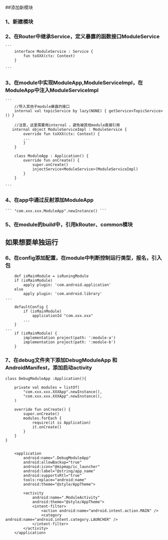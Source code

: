 
##添加新模块

### 1、新建模块
### 2、在Router中继承Service，定义暴露的函数接口ModuleService
    ```
        interface ModuleService : Service {
            fun toXXX(ctx: Context)
        }

    ```
### 3、在module中实现ModuleApp,ModuleServiceImpl，在ModuleApp中注入ModuleServiceImpl
    ```
        //导入其他子module暴露的接口
        internal val topicService by lazy(NONE) { getService<TopicService>() }

        //注意，这里需要用internal ，避免被其他module直接引用
       internal object ModuleServiceImpl : ModuleService {
            override fun toXXX(ctx: Context) {
            ...
            }
        }

        class ModuleApp : Application() {
            override fun onCreate() {
                super.onCreate()
                injectService<ModuleService>(ModuleServiceImpl)
            }
        }

    ```
### 4、在app中通过反射添加ModuleApp
    ``` "com.xxx.xxx.ModuleApp".newInstance() ```


### 5、在module的build中，引用kRouter、common模块

## 如果想要单独运行

### 6、在config添加配置，在module中判断控制运行类型，报名，引入包
```
    def isMainModule = isRuningModule
    if (isMainModule)
        apply plugin: 'com.android.application'
    else
        apply plugin: 'com.android.library'
...

    defaultConfig {
        if (isMainModule)
            applicationId "com.xxx.xxx"
        ...
    }
...
    if (isMainModule) {
        implementation project(path: ':module-a')
        implementation project(path: ':module-b')
    }

```

### 7、在debug文件夹下添加DebugModuleApp 和 AndroidManifest，添加启动activity
```
class DebugModuleApp :Application(){

    private val modules = listOf(
        "com.xxx.xxx.XXXApp".newInstance(),
        "com.xxx.xxx.XXXApp".newInstance(),
    )

    override fun onCreate() {
        super.onCreate()
        modules.forEach {
            require(it is Application)
            it.onCreate()
        }
    }
}


    <application
        android:name=".DebugModuleApp"
        android:allowBackup="true"
        android:icon="@mipmap/ic_launcher"
        android:label="@string/app_name"
        android:supportsRtl="true"
        tools:replace="android:name"
        android:theme="@style/AppTheme">

        <activity
            android:name=".ModuleActivity"
            android:theme="@style/AppTheme">
            <intent-filter>
                <action android:name="android.intent.action.MAIN" />
                <category android:name="android.intent.category.LAUNCHER" />
            </intent-filter>
        </activity>
    </application>


```
